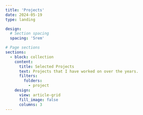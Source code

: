 ```yaml
---
title: 'Projects'
date: 2024-05-19
type: landing

design:
  # Section spacing
  spacing: '5rem'

# Page sections
sections:
  - block: collection
    content:
      title: Selected Projects
      text: Projects that I have worked on over the years.
      filters:
        folders:
          - project
    design:
      view: article-grid
      fill_image: false
      columns: 3
---
```

